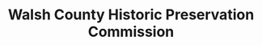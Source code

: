 ---
layout: repo
title: "Walsh County Historic Preservation Commission"
id: 6265
permalink: repos/6265/
---